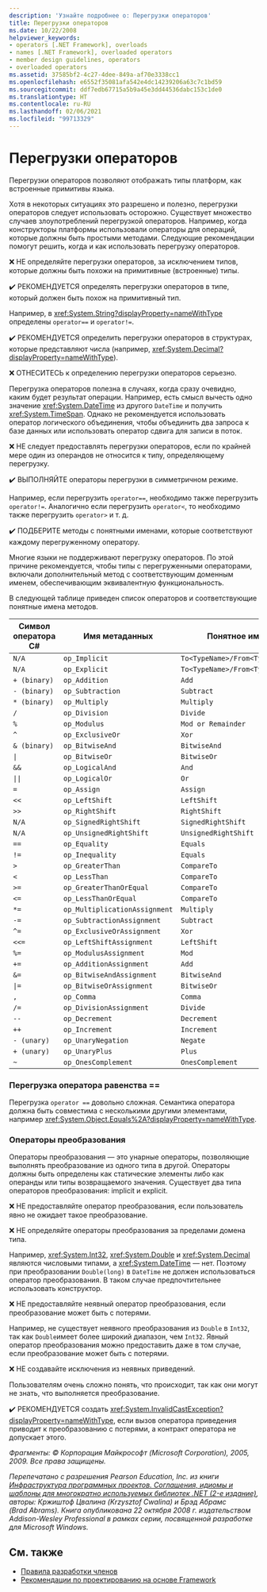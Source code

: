 ```yaml
---
description: 'Узнайте подробнее о: Перегрузки операторов'
title: Перегрузки операторов
ms.date: 10/22/2008
helpviewer_keywords:
- operators [.NET Framework], overloads
- names [.NET Framework], overloaded operators
- member design guidelines, operators
- overloaded operators
ms.assetid: 37585bf2-4c27-4dee-849a-af70e3338cc1
ms.openlocfilehash: e6552f35081afa542e4dc14239206a63c7c1bd59
ms.sourcegitcommit: ddf7edb67715a5b9a45e3dd44536dabc153c1de0
ms.translationtype: HT
ms.contentlocale: ru-RU
ms.lasthandoff: 02/06/2021
ms.locfileid: "99713329"
---
```

# <a name="operator-overloads"></a>Перегрузки операторов

Перегрузки операторов позволяют отображать типы платформ, как встроенные примитивы языка.

 Хотя в некоторых ситуациях это разрешено и полезно, перегрузки операторов следует использовать осторожно. Существует множество случаев злоупотреблений перегрузкой операторов. Например, когда конструкторы платформы использовали операторы для операций, которые должны быть простыми методами. Следующие рекомендации помогут решить, когда и как использовать перегрузку операторов.

 ❌ НЕ определяйте перегрузки операторов, за исключением типов, которые должны быть похожи на примитивные (встроенные) типы.

 ✔️ РЕКОМЕНДУЕТСЯ определять перегрузки операторов в типе, который должен быть похож на примитивный тип.

 Например, в <xref:System.String?displayProperty=nameWithType> определены `operator==` и `operator!=`.

 ✔️ РЕКОМЕНДУЕТСЯ️ определить перегрузки операторов в структурах, которые представляют числа (например, <xref:System.Decimal?displayProperty=nameWithType>).

 ❌ ОТНЕСИТЕСЬ к определению перегрузки операторов серьезно.

 Перегрузка операторов полезна в случаях, когда сразу очевидно, каким будет результат операции. Например, есть смысл вычесть одно значение <xref:System.DateTime> из другого `DateTime` и получить <xref:System.TimeSpan>. Однако не рекомендуется использовать оператор логического объединения, чтобы объединить два запроса к базе данных или использовать оператор сдвига для записи в поток.

 ❌ НЕ следует предоставлять перегрузки операторов, если по крайней мере один из операндов не относится к типу, определяющему перегрузку.

 ✔️ ВЫПОЛНЯЙТЕ операторы перегрузки в симметричном режиме.

 Например, если перегрузить `operator==`, необходимо также перегрузить `operator!=`. Аналогично если перегрузить `operator<`, то необходимо также перегрузить `operator>` и т. д.

 ✔️️ ПОДБЕРИТЕ методы с понятными именами, которые соответствуют каждому перегруженному оператору.

 Многие языки не поддерживают перегрузку операторов. По этой причине рекомендуется, чтобы типы с перегруженными операторами, включали дополнительный метод с соответствующим доменным именем, обеспечивающим эквивалентную функциональность.

 В следующей таблице приведен список операторов и соответствующие понятные имена методов.

|Символ оператора C#|Имя метаданных|Понятное имя|
|-------------------------|-------------------|-------------------|
|`N/A`|`op_Implicit`|`To<TypeName>/From<TypeName>`|
|`N/A`|`op_Explicit`|`To<TypeName>/From<TypeName>`|
|`+ (binary)`|`op_Addition`|`Add`|
|`- (binary)`|`op_Subtraction`|`Subtract`|
|`* (binary)`|`op_Multiply`|`Multiply`|
|`/`|`op_Division`|`Divide`|
|`%`|`op_Modulus`|`Mod or Remainder`|
|`^`|`op_ExclusiveOr`|`Xor`|
|`& (binary)`|`op_BitwiseAnd`|`BitwiseAnd`|
|<code>&#124;</code>|`op_BitwiseOr`|`BitwiseOr`|
|`&&`|`op_LogicalAnd`|`And`|
|<code>&#124;&#124;</code>|`op_LogicalOr`|`Or`|
|`=`|`op_Assign`|`Assign`|
|`<<`|`op_LeftShift`|`LeftShift`|
|`>>`|`op_RightShift`|`RightShift`|
|`N/A`|`op_SignedRightShift`|`SignedRightShift`|
|`N/A`|`op_UnsignedRightShift`|`UnsignedRightShift`|
|`==`|`op_Equality`|`Equals`|
|`!=`|`op_Inequality`|`Equals`|
|`>`|`op_GreaterThan`|`CompareTo`|
|`<`|`op_LessThan`|`CompareTo`|
|`>=`|`op_GreaterThanOrEqual`|`CompareTo`|
|`<=`|`op_LessThanOrEqual`|`CompareTo`|
|`*=`|`op_MultiplicationAssignment`|`Multiply`|
|`-=`|`op_SubtractionAssignment`|`Subtract`|
|`^=`|`op_ExclusiveOrAssignment`|`Xor`|
|`<<=`|`op_LeftShiftAssignment`|`LeftShift`|
|`%=`|`op_ModulusAssignment`|`Mod`|
|`+=`|`op_AdditionAssignment`|`Add`|
|`&=`|`op_BitwiseAndAssignment`|`BitwiseAnd`|
|<code>&#124;=</code>|`op_BitwiseOrAssignment`|`BitwiseOr`|
|`,`|`op_Comma`|`Comma`|
|`/=`|`op_DivisionAssignment`|`Divide`|
|`--`|`op_Decrement`|`Decrement`|
|`++`|`op_Increment`|`Increment`|
|`- (unary)`|`op_UnaryNegation`|`Negate`|
|`+ (unary)`|`op_UnaryPlus`|`Plus`|
|`~`|`op_OnesComplement`|`OnesComplement`|

### <a name="overloading-operator-"></a>Перегрузка оператора равенства ==

 Перегрузка `operator ==` довольно сложная. Семантика оператора должна быть совместима с несколькими другими элементами, например <xref:System.Object.Equals%2A?displayProperty=nameWithType>.

### <a name="conversion-operators"></a>Операторы преобразования

 Операторы преобразования — это унарные операторы, позволяющие выполнять преобразование из одного типа в другой. Операторы должны быть определены как статические элементы либо как операнды или типы возвращаемого значения. Существует два типа операторов преобразования: implicit и explicit.

 ❌ НЕ предоставляйте оператор преобразования, если пользователь явно не ожидает такое преобразование.

 ❌ НЕ определяйте операторы преобразования за пределами домена типа.

 Например, <xref:System.Int32>, <xref:System.Double> и <xref:System.Decimal> являются числовыми типами, а <xref:System.DateTime> — нет. Поэтому при преобразовании `Double(long)` в `DateTime` не должен использоваться оператор преобразования. В таком случае предпочтительнее использовать конструктор.

 ❌ НЕ предоставляйте неявный оператор преобразования, если преобразование может быть с потерями.

 Например, не существует неявного преобразования из `Double` в `Int32`, так как `Double`имеет более широкий диапазон, чем `Int32`. Явный оператор преобразования можно предоставить даже в том случае, если преобразование может быть с потерями.

 ❌ НЕ создавайте исключения из неявных приведений.

 Пользователям очень сложно понять, что происходит, так как они могут не знать, что выполняется преобразование.

 ✔️ РЕКОМЕНДУЕТСЯ создать <xref:System.InvalidCastException?displayProperty=nameWithType>, если вызов оператора приведения приводит к преобразованию с потерями, а контракт оператора не допускает этого.

 *Фрагменты: © Корпорация Майкрософт (Microsoft Corporation), 2005, 2009. Все права защищены.*

 *Перепечатано с разрешения Pearson Education, Inc. из книги [Инфраструктура программных проектов. Соглашения, идиомы и шаблоны для многократно используемых библиотек .NET (2-е издание)](https://www.informit.com/store/framework-design-guidelines-conventions-idioms-and-9780321545619), авторы: Кржиштоф Цвалина (Krzysztof Cwalina) и Брэд Абрамс (Brad Abrams). Книга опубликована 22 октября 2008 г. издательством Addison-Wesley Professional в рамках серии, посвященной разработке для Microsoft Windows.*

## <a name="see-also"></a>См. также

- [Правила разработки членов](member.md)
- [Рекомендации по проектированию на основе Framework](index.md)
